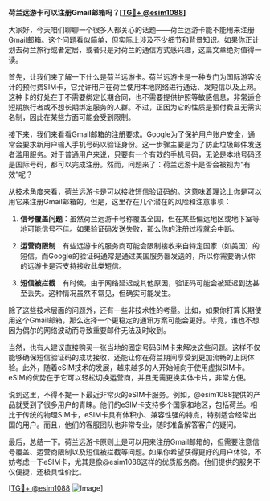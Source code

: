 **荷兰远游卡可以注册Gmail邮箱吗？[[TG💪+ @esim1088](https://t.me/s/esim1088)]**

大家好，今天咱们聊聊一个很多人都关心的话题——荷兰远游卡能不能用来注册Gmail邮箱。这个问题看似简单，但实际上涉及不少细节和背景知识。如果你正计划去荷兰旅行或者定居，或者只是对荷兰的通信方式感兴趣，这篇文章绝对值得一读。

首先，让我们来了解一下什么是荷兰远游卡。荷兰远游卡是一种专门为国际游客设计的预付费SIM卡，它允许用户在荷兰使用本地网络进行通话、发短信以及上网。这种卡的好处在于不需要绑定长期合同，也不需要提供护照等敏感信息，非常适合短期旅行者或不想长期绑定服务的人群。不过，正因为它的性质是预付费且无需实名制，因此在某些方面可能会受到限制。

接下来，我们来看看Gmail邮箱的注册要求。Google为了保护用户账户安全，通常会要求新用户输入手机号码以验证身份。这一步骤主要是为了防止垃圾邮件发送者滥用服务。对于普通用户来说，只要有一个有效的手机号码，无论是本地号码还是国际号码，都可以完成注册。然而，问题来了：荷兰远游卡是否会被视为“有效”呢？

从技术角度来看，荷兰远游卡是可以接收短信验证码的。这意味着理论上你是可以用它来注册Gmail邮箱的。但是，这里存在几个潜在的风险和注意事项：

1. **信号覆盖问题**：虽然荷兰远游卡号称覆盖全国，但在某些偏远地区或地下室等地可能信号不佳。如果验证码发送失败，那么你的注册过程就会中断。
   
2. **运营商限制**：有些远游卡的服务商可能会限制接收来自特定国家（如美国）的短信。而Google的验证码通常是通过美国服务器发送的，所以你需要确认你的远游卡是否支持接收此类短信。

3. **短信被拦截**：有时候，由于网络延迟或其他原因，验证码可能会被延迟到达甚至丢失。这种情况虽然不常见，但确实可能发生。

除了这些技术层面的问题外，还有一些非技术性的考量。比如，如果你打算长期使用这个Gmail邮箱，那么选择一个更稳定的通讯方案可能会更好。毕竟，谁也不想因为偶尔的网络波动而导致重要邮件无法及时收到。

当然，也有人建议直接购买一张当地的固定号码SIM卡来解决这些问题。这样不仅能够确保短信验证码的成功接收，还能让你在荷兰期间享受到更加流畅的上网体验。此外，随着eSIM技术的发展，越来越多的人开始倾向于使用虚拟SIM卡。eSIM的优势在于它可以轻松切换运营商，并且无需更换实体卡片，非常方便。

说到这里，不得不提一下最近非常火的eSIM卡服务。例如，@esim1088提供的产品就受到了很多用户的青睐。他们的eSIM卡支持多个国家和地区，包括荷兰。相比于传统的物理SIM卡，eSIM卡具有体积小、兼容性强的特点，特别适合经常出国的用户。而且，他们的客服团队也非常专业，随时准备解答客户的疑问。

最后，总结一下。荷兰远游卡原则上是可以用来注册Gmail邮箱的，但需要注意信号覆盖、运营商限制以及短信被拦截等问题。如果你希望获得更好的用户体验，不妨考虑一下eSIM卡，尤其是像@esim1088这样的优质服务商。他们提供的服务不仅便捷，还极具性价比。

[[TG💪+ @esim1088](https://t.me/s/esim1088) ![Image](https://i.postimg.cc/4NQfJmqS/Snipaste-2025-05-13-00-14-12.png)]